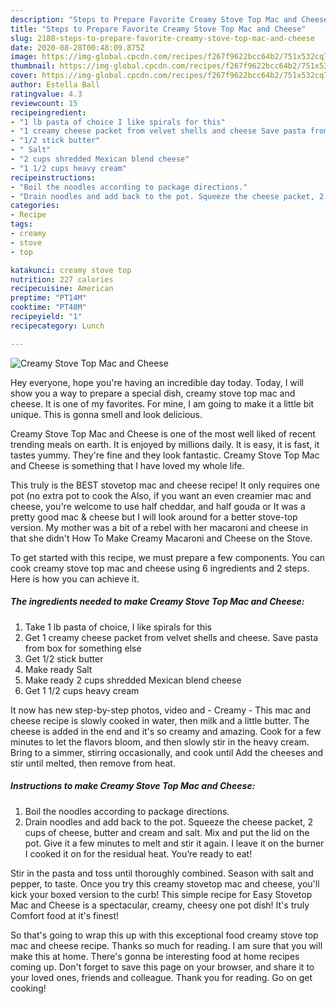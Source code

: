 ```yaml
---
description: "Steps to Prepare Favorite Creamy Stove Top Mac and Cheese"
title: "Steps to Prepare Favorite Creamy Stove Top Mac and Cheese"
slug: 2180-steps-to-prepare-favorite-creamy-stove-top-mac-and-cheese
date: 2020-08-28T00:48:09.875Z
image: https://img-global.cpcdn.com/recipes/f267f9622bcc64b2/751x532cq70/creamy-stove-top-mac-and-cheese-recipe-main-photo.jpg
thumbnail: https://img-global.cpcdn.com/recipes/f267f9622bcc64b2/751x532cq70/creamy-stove-top-mac-and-cheese-recipe-main-photo.jpg
cover: https://img-global.cpcdn.com/recipes/f267f9622bcc64b2/751x532cq70/creamy-stove-top-mac-and-cheese-recipe-main-photo.jpg
author: Estella Ball
ratingvalue: 4.3
reviewcount: 15
recipeingredient:
- "1 lb pasta of choice I like spirals for this"
- "1 creamy cheese packet from velvet shells and cheese Save pasta from box for something else"
- "1/2 stick butter"
- " Salt"
- "2 cups shredded Mexican blend cheese"
- "1 1/2 cups heavy cream"
recipeinstructions:
- "Boil the noodles according to package directions."
- "Drain noodles and add back to the pot. Squeeze the cheese packet, 2 cups of cheese, butter and cream and salt. Mix and put the lid on the pot. Give it a few minutes to melt and stir it again. I leave it on the burner I cooked it on for the residual heat. You’re ready to eat!"
categories:
- Recipe
tags:
- creamy
- stove
- top

katakunci: creamy stove top 
nutrition: 227 calories
recipecuisine: American
preptime: "PT14M"
cooktime: "PT48M"
recipeyield: "1"
recipecategory: Lunch

---
```



![Creamy Stove Top Mac and Cheese](https://img-global.cpcdn.com/recipes/f267f9622bcc64b2/751x532cq70/creamy-stove-top-mac-and-cheese-recipe-main-photo.jpg)

Hey everyone, hope you're having an incredible day today. Today, I will show you a way to prepare a special dish, creamy stove top mac and cheese. It is one of my favorites. For mine, I am going to make it a little bit unique. This is gonna smell and look delicious.

Creamy Stove Top Mac and Cheese is one of the most well liked of recent trending meals on earth. It is enjoyed by millions daily. It is easy, it is fast, it tastes yummy. They're fine and they look fantastic. Creamy Stove Top Mac and Cheese is something that I have loved my whole life.

This truly is the BEST stovetop mac and cheese recipe! It only requires one pot (no extra pot to cook the Also, if you want an even creamier mac and cheese, you&#39;re welcome to use half cheddar, and half gouda or It was a pretty good mac &amp; cheese but I will look around for a better stove-top version. My mother was a bit of a rebel with her macaroni and cheese in that she didn&#39;t How To Make Creamy Macaroni and Cheese on the Stove.


To get started with this recipe, we must prepare a few components. You can cook creamy stove top mac and cheese using 6 ingredients and 2 steps. Here is how you can achieve it.

<!--inarticleads1-->

##### The ingredients needed to make Creamy Stove Top Mac and Cheese:

1. Take 1 lb pasta of choice, I like spirals for this
1. Get 1 creamy cheese packet from velvet shells and cheese. Save pasta from box for something else
1. Get 1/2 stick butter
1. Make ready  Salt
1. Make ready 2 cups shredded Mexican blend cheese
1. Get 1 1/2 cups heavy cream


It now has new step-by-step photos, video and - Creamy - This mac and cheese recipe is slowly cooked in water, then milk and a little butter. The cheese is added in the end and it&#39;s so creamy and amazing. Cook for a few minutes to let the flavors bloom, and then slowly stir in the heavy cream. Bring to a simmer, stirring occasionally, and cook until Add the cheeses and stir until melted, then remove from heat. 

<!--inarticleads2-->

##### Instructions to make Creamy Stove Top Mac and Cheese:

1. Boil the noodles according to package directions.
1. Drain noodles and add back to the pot. Squeeze the cheese packet, 2 cups of cheese, butter and cream and salt. Mix and put the lid on the pot. Give it a few minutes to melt and stir it again. I leave it on the burner I cooked it on for the residual heat. You’re ready to eat!


Stir in the pasta and toss until thoroughly combined. Season with salt and pepper, to taste. Once you try this creamy stovetop mac and cheese, you&#39;ll kick your boxed version to the curb! This simple recipe for Easy Stovetop Mac and Cheese is a spectacular, creamy, cheesy one pot dish! It&#39;s truly Comfort food at it&#39;s finest! 

So that's going to wrap this up with this exceptional food creamy stove top mac and cheese recipe. Thanks so much for reading. I am sure that you will make this at home. There's gonna be interesting food at home recipes coming up. Don't forget to save this page on your browser, and share it to your loved ones, friends and colleague. Thank you for reading. Go on get cooking!
